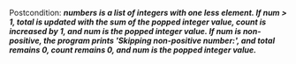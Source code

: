 Postcondition: ***numbers is a list of integers with one less element. If num > 1, total is updated with the sum of the popped integer value, count is increased by 1, and num is the popped integer value. If num is non-positive, the program prints 'Skipping non-positive number:', and total remains 0, count remains 0, and num is the popped integer value.***